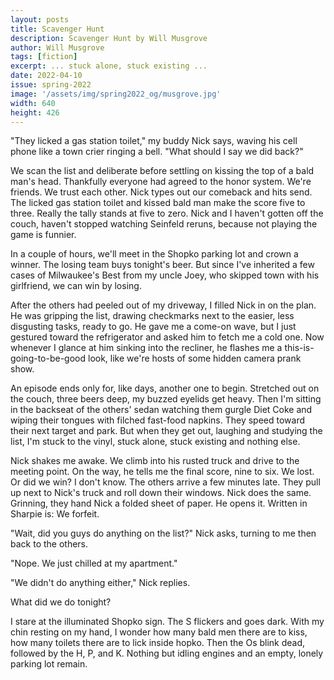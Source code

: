 ```yaml
---
layout: posts
title: Scavenger Hunt
description: Scavenger Hunt by Will Musgrove
author: Will Musgrove
tags: [fiction]
excerpt: ... stuck alone, stuck existing ...
date: 2022-04-10
issue: spring-2022
image: '/assets/img/spring2022_og/musgrove.jpg'
width: 640
height: 426
---
```


"They licked a gas station toilet," my buddy Nick says, waving his cell
phone like a town crier ringing a bell. "What should I say we did back?"

We scan the list and deliberate before settling on kissing the top of a
bald man's head. Thankfully everyone had agreed to the honor system.
We're friends. We trust each other. Nick types out our comeback and hits
send. The licked gas station toilet and kissed bald man make the score
five to three. Really the tally stands at five to zero. Nick and I
haven't gotten off the couch, haven't stopped watching Seinfeld reruns,
because not playing the game is funnier.

In a couple of hours, we'll meet in the Shopko parking lot and crown a
winner. The losing team buys tonight's beer. But since I've inherited a
few cases of Milwaukee's Best from my uncle Joey, who skipped town with
his girlfriend, we can win by losing.

After the others had peeled out of my driveway, I filled Nick in on the
plan. He was gripping the list, drawing checkmarks next to the easier,
less disgusting tasks, ready to go. He gave me a come-on wave, but I
just gestured toward the refrigerator and asked him to fetch me a cold
one. Now whenever I glance at him sinking into the recliner, he flashes
me a this-is-going-to-be-good look, like we're hosts of some hidden
camera prank show.

An episode ends only for, like days, another one to begin. Stretched out
on the couch, three beers deep, my buzzed eyelids get heavy. Then I'm
sitting in the backseat of the others' sedan watching them gurgle Diet
Coke and wiping their tongues with filched fast-food napkins. They speed
toward their next target and park. But when they get out, laughing and
studying the list, I'm stuck to the vinyl, stuck alone, stuck existing
and nothing else.

Nick shakes me awake. We climb into his rusted truck and drive to the
meeting point. On the way, he tells me the final score, nine to six. We
lost. Or did we win? I don't know. The others arrive a few minutes late.
They pull up next to Nick's truck and roll down their windows. Nick does
the same. Grinning, they hand Nick a folded sheet of paper. He opens it.
Written in Sharpie is: We forfeit.

"Wait, did you guys do anything on the list?" Nick asks, turning to me
then back to the others.

"Nope. We just chilled at my apartment."

"We didn't do anything either," Nick replies.

What did we do tonight?

I stare at the illuminated Shopko sign. The S flickers and goes dark.
With my chin resting on my hand, I wonder how many bald men there are to
kiss, how many toilets there are to lick inside hopko. Then the Os blink
dead, followed by the H, P, and K. Nothing but idling engines and an
empty, lonely parking lot remain.